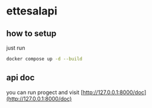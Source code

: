 # ettesalapi

## how to setup

just run

```bash
docker compose up -d --build 
```

## api doc
you can run progect and visit [http://127.0.0.1:8000/doc](http://127.0.0.1:8000/doc)
